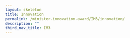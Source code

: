 ```yaml
---
layout: skeleton
title: Innovation
permalink: /minister-innovation-award/IM3/innovation/
description: ""
third_nav_title: IM3
---
```

